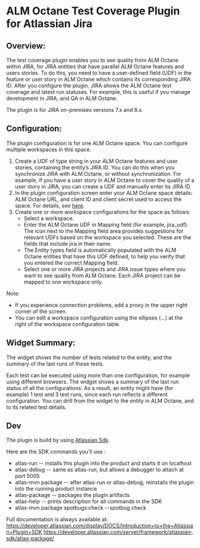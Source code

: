# ALM Octane Test Coverage Plugin for Atlassian Jira

 
## Overview:
The test coverage plugin enables you to see quality from ALM Octane within JIRA, for JIRA entities that have parallel ALM Octane features and users stories. 
To do this, you need to have a user-defined field (UDF) in the feature or user story in ALM Octane which contains its corresponding JIRA ID. After you configure the plugin, JIRA shows the ALM Octane test coverage and latest run statuses. For example, this is useful if you manage development in JIRA, and QA in ALM Octane.

The plugin is for JIRA on-premises versions 7.x and 8.x.
 
## Configuration:
The plugin configuration is for one ALM Octane space. You can configure multiple workspaces in this space. 
 
1. Create a UDF of type string in your ALM Octane features and user stories, containing the entity’s JIRA ID.
You can do this when you synchronize JIRA with ALM Octane, or without synchronization. For example, if you have a user story in ALM Octane to cover the quality of a user story in JIRA, you can create a UDF and manually enter its JIRA ID.
2. In the plugin configuration screen enter your ALM Octane space details: ALM Octane URL, and client ID and client secret used to access the space. For details, see [here](https://admhelp.microfocus.com/octane/en/latest/Online/Content/AdminGuide/how_setup_APIaccess.htm).
3. Create one or more workspace configurations for the space as follows:
    * Select a workspace.
    * Enter the ALM Octane UDF in Mapping field (for example, jira_udf). The icon next to the Mapping field area provides suggestions for relevant UDFs based on the workspace you selected. These are the fields that include jira in their name. 
    * The Entity types field is automatically populated with the ALM Octane entities that have this UDF defined, to help you verify that you entered the correct Mapping field.
    * Select one or more JIRA projects and JIRA issue types where you want to see quality from ALM Octane. Each JIRA project can be mapped to one workspace only.
 
Note: 
* If you experience connection problems, add a proxy in the upper right corner of the screen.
* You can edit a workspace configuration using the ellipses (…) at the right of the workspace configuration table. 
 
## Widget Summary:
The widget shows the number of tests related to the entity, and the summary of the last runs of these tests.

Each test can be executed using more than one configuration, for example using different browsers. The widget shows a summary of the last run status of all the configurations. As a result, an entity might have (for example) 1 test and 3 test runs, since each run reflects a different configuration.
You can drill from the widget to the entity in ALM Octane, and to its related test details. 



## Dev

The plugin is build by using [Atlassian Sdk](https://developer.atlassian.com/server/framework/atlassian-sdk/).

Here are the SDK commands you'll use :

* atlas-run         -- installs this plugin into the product and starts it on localhost
* atlas-debug       -- same as atlas-run, but allows a debugger to attach at port 5005
* atlas-mvn package -- after atlas-run or atlas-debug, reinstalls the plugin into the running product instance
* atlas-package     -- packages the plugin artifacts 
* atlas-help        -- prints description for all commands in the SDK
* atlas-mvn package spotbugs:check --spotbug check



Full documentation is always available at:
https://developer.atlassian.com/display/DOCS/Introduction+to+the+Atlassian+Plugin+SDK
https://developer.atlassian.com/server/framework/atlassian-sdk/atlas-package/
